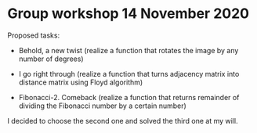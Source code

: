 # Group workshop 14 November 2020

Proposed tasks:

- Behold, a new twist (realize a function that rotates the image by any number of degrees)

- I go right through (realize a function that turns adjacency matrix into distance matrix using Floyd algorithm)

- Fibonacci-2. Comeback (realize a function that returns remainder of dividing the Fibonacci number by a certain number)

I decided to choose the second one and solved the third one at my will.
